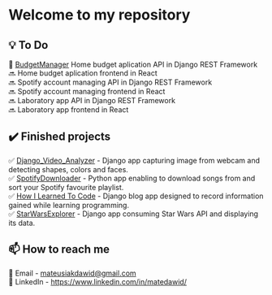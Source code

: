 # Welcome to my repository 

## 💡 To Do
🔨 [BudgetManager](https://github.com/MateDawid/BudgetManager) Home budget aplication API in Django REST Framework\
🔜 Home budget aplication frontend in React\
🔜 Spotify account managing API in Django REST Framework\
🔜 Spotify account managing frontend in React\
🔜 Laboratory app API in Django REST Framework\
🔜 Laboratory app frontend in React
## ✔️ Finished projects
✅ [Django_Video_Analyzer](https://github.com/MateDawid/DjangoVideoAnalyzer) - Django app capturing image from webcam and detecting shapes, colors and faces.\
✅ [SpotifyDownloader](https://github.com/MateDawid/SpotifyDownloader) - Python app enabling to download songs from and sort your Spotify favourite playlist. \
✅ [How I Learned To Code](https://github.com/MateDawid/How_I_Learned_To_Code) - Django blog app designed to record information gained while learning programming.\
✅ [StarWarsExplorer](https://github.com/MateDawid/StarWarsExplorer) - Django app consuming Star Wars API and displaying its data.
## 📫 How to reach me 
📧 Email - mateusiakdawid@gmail.com \
📮 LinkedIn - https://www.linkedin.com/in/matedawid/
